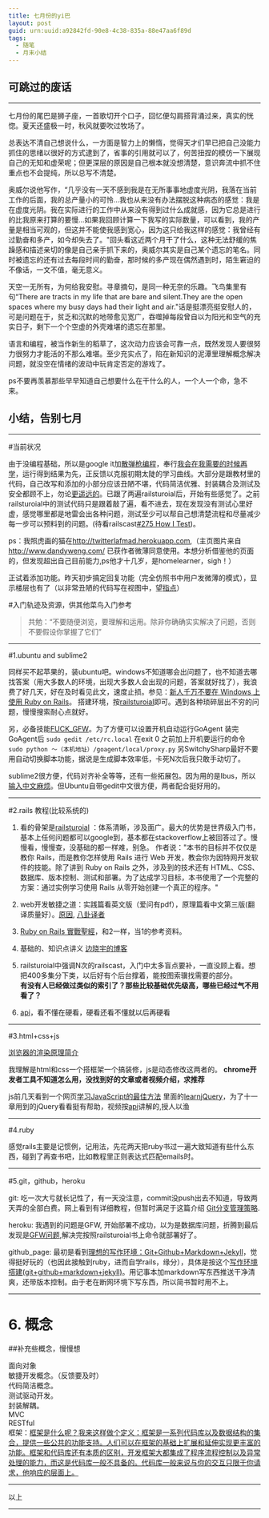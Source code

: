 ```yaml
---
title: 七月份的yi巴
layout: post
guid: urn:uuid:a92842fd-90e8-4c38-835a-88e47aa6f89d
tags:
  - 随笔
  - 月末小结
---
```



## 可跳过的废话
***


七月份的尾巴是狮子座，一首歌切开个口子，回忆便勾肩搭背涌过来，真实的恍惚。夏天还盛极一时，秋风就要吹过牧场了。

总表达不清自己想说什么，一方面是智力上的懒惰，觉得天才们早已把自己没能力抓住的思绪以很好的方式逮到了，省事的引用就可以了，何苦扭捏的模仿一下展现自己的无知和虚荣呢；但更深层的原因是自己根本就没想清楚，意识奔流中抓不住重点也不会提纯，所以总写不清楚。

奥威尔说他写作，“几乎没有一天不感到我是在无所事事地虚度光阴，我落在当前工作的后面，我的总产量小的可怜...我也从来没有办法摆脱这种病态的感觉：我是在虚度光阴。我在实际进行的工作中从来没有得到过什么成就感，因为它总是进行的比我原来打算的要慢...如果我回顾计算一下我写的实际数量，可以看到，我的产量是相当可观的，但这并不能使我感到宽心，因为这只给我这样的感觉：我曾经有过勤奋和多产，如今却失去了。"回头看这近两个月干了什么，这种无法舒缓的焦躁感和描述亲切的像是自己亲手抓下来的，奥威尔其实是自己某个遗忘的笔名。同时被遗忘的还有过去每段时间的勤奋，那时候的多产现在偶然遇到时，陌生窘迫的不像话，一文不值，毫无意义。

天空一无所有，为何给我安慰。寻章摘句，是同一种无奈的乐趣。飞鸟集里有句“There are tracts in my life that are bare and silent.They are the open spaces where my busy days had their light and air."话是挺漂亮挺安慰人的，可是问题在于，贫乏和沉默的地带愈见宽广，吞噬掉每段曾自以为阳光和空气的充实日子，剩下一个个空虚的外壳难堪的遗忘在那里。

语言和编程，被当作新生的稻草了，这次动力应该会可靠一点，既然发现人要很努力很努力才能活的不那么难堪。至少充实点了，陷在新知识的泥潭里理解概念解决问题，就没空在情绪的波动中玩肯定否定的游戏了。

ps不要再羡慕那些早早知道自己想要什么在干什么的人，一个人一个命，急不来。
    


## 小结，告别七月
***

#当前状况


由于没编程基础，所以是google it加[散弹枪编程](http://coolshell.cn/articles/2058.html)，奉行[我会在我需要的时候再学](http://coolshell.cn/articles/4235.html)，运行得到结果为先，正反馈以克服初期太陡的学习曲线。大部分是跟教材里的代码，自己改写和添加的小部分应该丑陋不堪，代码简洁优雅、封装耦合及测试及安全都顾不上，勿论[更遥远的](http://coolshell.cn/articles/6043.html)。已跟了两遍railsturoial后，开始有些感觉了。之前railsturoial中的测试代码只是跟着敲了遍，看不进去，现在发现没有测试心里好虚，感觉哪里都是地雷会出各种问题，测试至少可以帮自己想清楚流程和尽量减少每一步可以预料到的问题。(待看railscast[#275 How I Test](http://railscasts.com/episodes/275-how-i-test))。

ps：我照虎画的猫在<http://twitterlafmad.herokuapp.com>,（主页图片来自<http://www.dandyweng.com/> 已获作者微薄同意使用。本想分析借鉴他的页面的，但发现超出自己目前能力,ps他才十几岁，是homelearner，sigh！）

正试着添加功能。昨天初步搞定回复功能（完全仿照书中用户发微薄的模式），显示楼层也有了（以非常丑陋的代码写在视图中，望[指点](http://ruby-china.org/topics/12916)）


#入门轨迹及资源，供其他菜鸟入门参考

>共勉：“不要随便浏览，要理解和运用。除非你确确实实解决了问题，否则不要假设你掌握了它们”

***


#1.ubuntu and sublime2

同样买不起苹果的，装ubuntu吧。windows不知道哪会出问题了，也不知道去哪找答案（用大多数人的环境，出现大多数人会出现的问题，答案就好找了），我浪费了好几天，好在及时看见此文，速度止损。参见：[新人千万不要在 Windows 上使用 Ruby on Rails](http://ruby-china.org/topics/1020)。
搭建环境，按[railsturoial](http://railstutorial-china.org/chapter1.html)即可。遇到各种琐碎层出不穷的问题，慢慢搜索耐心点就好。

另，必备技能[FUCK_GFW](https://code.google.com/p/smartladder/)。为了方便可以设置开机自动运行GoAgent
装完GoAgent后
`sudo gedit /etc/rc.local`
在exit 0 之前加上开机要运行的命令 
`sudo python ～（本机地址）/goagent/local/proxy.py`
另SwitchySharp最好不要用自动切换脚本功能，据说是生成脚本效率低，卡死N次后我只敢手动切了。

sublime2很方便，代码对齐补全等等，还有一些拓展包。因为用的是Ibus，所以[输入中文麻烦](http://www.zhihu.com/question/20163104)。但Ubuntu自带gedit中文很方便，两者配合挺好用的。
    
***

#2.rails 教程(比较系统的)
    
1. 看的骨架是[railsturoial](http://railstutorial-china.org/) ：体系清晰，涉及面广。最大的优势是世界级入门书，基本上任何问题都可以google到，基本都在stackoverflow上被回答过了。慢慢看，慢慢查，没基础的都一样难，别急。
作者说："本书的目标并不仅仅是教你 Rails，而是教你怎样使用 Rails 进行 Web 开发，教会你为因特网开发软件的技能。除了讲到 Ruby on Rails 之外，涉及到的技术还有 HTML、CSS、数据库、版本控制、测试和部署。为了达成学习目标，本书使用了一个完整的方案：通过实例学习使用 Rails 从零开始创建一个真正的程序。"

2. web开发敏捷之道：实践篇看英文版（爱问有pdf），原理篇看中文第三版(翻译质量好）。[原因](http://book.douban.com/review/5742382/), [八卦译者](http://ruby-china.org/topics/11956)

3. [Ruby on Rails 實戰聖經](http://ihower.tw/rails3/)，和2一样，当1的参考资料。

4. 基础的、知识点讲义 [边晓宇的博客](http://blog.csdn.net/ABBuggy/article/category/1109245/3)

5. railsturoial中强调N次的railscast，入门中太多盲点要补，一直没顾上看。想把400多集分下类，以后好有个后台撑着，能按图索骥找需要的部分。   
**有没有人已经做过类似的索引了？那些比较基础优先级高，哪些已经过气不用看了？**

6. [api](http://api.rubyonrails.org/)，看不懂在硬看，硬看还看不懂就以后再硬看

***

#3.html+css+js

[浏览器的渲染原理简介](http://coolshell.cn/articles/9666.html)  

我理解是html和css一个搭框架一个搞装修，js是动态修改这两者的。
**chrome开发者工具不知道怎么用，没找到好的文章或者视频介绍，求推荐**
    
js前几天看到一个网页[学习JavaScript的最佳方法](http://article.yeeyan.org/view/188878/225166)
里面的[learnjQuery](http://learn.appendto.com/)，为了十一章用到的jQuery看看挺有帮助，视频按[api](http://api.jquery.com/)讲解的,授人以渔



***

#4.ruby 

感觉rails主要是记惯例，记用法，先花两天把ruby书过一遍大致知道有些什么东西，碰到了再查书吧，比如教程里正则表达式匹配emails时。

***

#5.git，github，heroku

git:  吃一次大亏就长记性了，有一天没注意，commit没push出去不知道，导致两天弄的全部白费。网上看到有详细教程，但暂时满足于这篇介绍 [Git分支管理策略](http://www.ruanyifeng.com/blog/2012/07/git.html).

heroku:  我遇到的问题是GFW, 开始部署不成功，以为是数据库问题，折腾到最后发现是[GFW问题](http://ruby-china.org/topics/10813),解决完按照railsturoial书上命令就部署好了。


github_page: 最初是看到[理想的写作环境：Git+Github+Markdown+Jekyll](http://www.yangzhiping.com/tech/writing-space.html)，觉得挺好玩的（也因此接触到ruby，进而自学rails，缘分），具体是按这个[写作环境搭建(git+github+markdown+jekyll)](http://site.douban.com/196781/widget/notes/12161495/note/264946576/)。用记事本加markdown写东西推送干净清爽，还带版本控制。由于老在断网环境下写东西，所以简书暂时用不上。

***
# 6. 概念

##补充些概念，慢慢想

面向对象  
敏捷开发概念。（反馈要及时）  
代码简洁概念。  
测试驱动开发。  
封装解耦。  
MVC  
RESTful  
框架：[框架是什么呢？我来这样做个定义：框架是一系列代码库以及数据结构的集合，提供一些公共的功能支持。人们可以在框架的基础上扩展和延伸实现更丰富的功能。框架和代码库还有本质的区别，开发框架大都集成了程序流程控制以及异常处理的能力，而这是代码库一般不具备的。代码库一般来说与你的交互只限于你请求，他响应的层面上。](http://blog.csdn.net/abbuggy/article/details/7396780)


****
以上
****

